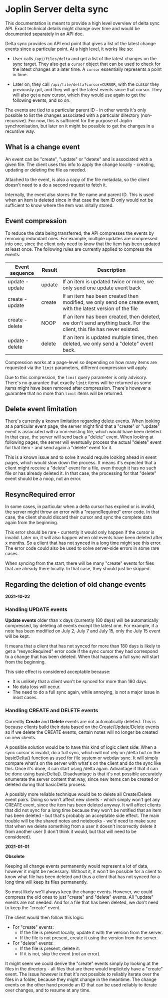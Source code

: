 # Joplin Server delta sync

This documentation is meant to provide a high level overview of delta sync API. Exact technical details might change over time and would be documented separately in an API doc.

Delta sync provides an API end point that gives a list of the latest change events since a particular point. At a high level, it works like so:

- User calls `/api/files/delta` and get a list of the latest changes on the sync target. They also get a `cursor` object that can be used to check for the latest changes at a later time. A `cursor` essentially represents a point in time.

- Later on, they call `/api/file/delta?cursor=CURSOR`, with the cursor they previously got, and they will get the latest events since that cursor. They will also get a new cursor, which they would use again to get the following events, and so on.

The events are tied to a particular parent ID - in other words it's only possible to list the changes associated with a particular directory (non-recursive). For now, this is sufficient for the purpose of Joplin synchronisation, but later on it might be possible to get the changes in a recursive way.

## What is a change event

An event can be "create", "update" or "detete" and is associated with a given file. The client uses this info to apply the change locally - creating, updating or deleting the file as needed.

Attached to the event, is also a copy of the file metadata, so the client doesn't need to a do a second request to fetch it.

Internally, the event also stores the file name and parent ID. This is used when an item is deleted since in that case the item ID only would not be sufficient to know where the item was initally stored.

## Event compression

To reduce the data being transferred, the API compresses the events by removing redundant ones. For example, multiple updates are compressed into one, since the client only need to know that the item has been updated at least once. The following rules are currently applied to compress the events:

Event sequence | Result | Description
--- | --- | ---
update - update | update | If an item is updated twice or more, we only send one update event back
create - update | create | If an item has been created then modified, we only send one create event, with the latest version of the file
create - delete | NOOP | If an item has been created, then deleted, we don't send anything back. For the client, this file has never existed.
update - delete | delete | If an item is updated multiple times, then deleted, we only send a "delete" event back.

Compression works at a page-level so depending on how many items are requested via the `limit` parameters, different compression will apply.

Due to this compression, the `limit` query parameter is only advisory. There's no guarantee that exactly `limit` items will be returned as some items might have been removed after compression. There's however a guarantee that no more than `limit` items will be returned.

## Delete event limitation

There's currently a known limitation regarding delete events. When looking at a particular event page, the server might find that a "create" or "update" event is associated with a non-existing file, which would have been deleted. In that case, the server will send back a "delete" event. When looking at following pages, the server will eventually process the actual "delete" event for that item - and send again a "delete" event for it.

This is a known issue and to solve it would require looking ahead in event pages, which would slow down the process. It means it's expected that a client might receive a "delete" event for a file, even though it has no such file or has already deleted it. In that case, the processing for that "delete" event should be a noop, not an error.

## ResyncRequired error

In some cases, in particular when a delta cursor has expired or is invalid, the server might throw an error with a "resyncRequired" error code. In that case, the client should discard their cursor and sync the complete data again from the beginning.

This error should be rare - currently it would only happen if the cursor is invalid. Later on, it will also happen when old events have been deleted after x months. So a client that has not synced in a long time might see this error. The error code could also be used to solve server-side errors in some rare cases.

When syncing from the start, there will be many "create" events for files that are already there locally. In that case, they should just be skipped.

## Regarding the deletion of old change events

**2021-10-22**

### Handling UPDATE events

**Update events** older than x days (currently 180 days) will be automatically compressed, by deleting all events except the latest one. For example, if a note has been modified on July 2, July 7 and July 15, only the July 15 event will be kept.

It means that a client that has not synced for more than 180 days is likely to get a "resyncRequired" error code if the sync cursor they had correspond to a change that has been deleted. When that happens a full sync will start from the beginning.

This side effect is considered acceptable because:

- It is unlikely that a client won't be synced for more than 180 days.
- No data loss will occur.
- The need to do a full sync again, while annoying, is not a major issue in most cases.

### Handling CREATE and DELETE events

Currently **Create** and **Delete** events are not automatically deleted. This is because clients build their data based on the Create/Update/Delete events so if we delete the CREATE events, certain notes will no longer be created on new clients.

A possible solution would be to have this kind of logic client side: When a sync cursor is invalid, do a full sync, which will not rely on /delta but on the basicDelta() function as used for file system or webdav sync. It will simply compare what's on the server with what's on the client and do the sync like this. Once it's done, it can start using /delta again. Advantage if that it can be done using basicDelta(). Disadvantage is that it's not possible accurately enumerate the server content that way, since new items can be created or deleted during that basicDelta process.

A possibly more reliable technique would be to delete all Create/Delete event pairs. Doing so won't affect new clients - which simply won't get any CREATE event, since the item has been deleted anyway. It will affect clients that did not sync for a long time because they won't be notified that an item has been deleted - but that's probably an acceptable side effect. The main trouble will be the shared notes and notebooks - we'd need to make sure that when we delete something from a user it doesn't incorrectly delete it from another user (I don't think it would, but that will need to be considered).

**2021-01-01**

**Obsolete**

Keeping all change events permanently would represent a lot of data, however it might be necessary. Without it, it won't be possible for a client to know what file has been deleted and thus a client that has not synced for a long time will keep its files permanently.

So most likely we'll always keep the change events. However, we could compress the old ones to just "create" and "delete" events. All "update" events are not needed. And for a file that has been deleted, we don't need to keep the "create" event.

The client would then follow this logic:

- For "create" events:
	- If the file is present locally, update it with the version from the server.
	- If the file is not present, create it using the version from the server.
- For "delete" events:
	- If the file is present, delete it.
	- If it is not, skip the event (not an error).

It might seem we could derive the "create" events simply by looking at the files in the directory - all files that are there would implicitely have a "create" event. The issue however is that it's not possible to reliably iterate over the files in a folder, because they might change in the meantime. The change events on the other hand provide an ID that can be used reliably to iterate over changes, and to resume at any time.